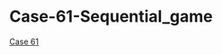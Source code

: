 # Case-61-Sequential_game
[Case 61](https://github.com/SciEcon-GameTheory/Case-55-Mixed_strategy/blob/main/Case_55_Mixed_strategy.ipynb)

